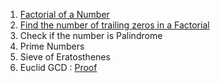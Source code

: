 1.  [Factorial of a Number](factorial.java)
2.  [Find the number of trailing zeros in a Factorial](TrailingZeroes.java)
3.  Check if the number is Palindrome
4.  Prime Numbers
5.  Sieve of Eratosthenes
6.  Euclid GCD  : [Proof](www.khanacademy.org/computing/computer-science/cryptography/modarithmetic/a/the-euclidean-algorithm)
